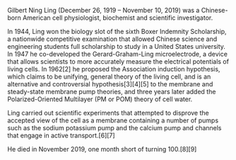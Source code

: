 Gilbert Ning Ling (December 26, 1919 – November 10, 2019) was a Chinese-born American cell physiologist, biochemist and scientific investigator.

In 1944, Ling won the biology slot of the sixth Boxer Indemnity Scholarship, a nationwide competitive examination that allowed Chinese science and engineering students full scholarship to study in a United States university. In 1947 he co-developed the Gerard-Graham-Ling microelectrode, a device that allows scientists to more accurately measure the electrical potentials of living cells. In 1962[2] he proposed the Association induction hypothesis, which claims to be unifying, general theory of the living cell, and is an alternative and controversial hypothesis[3][4][5] to the membrane and steady-state membrane pump theories, and three years later added the Polarized-Oriented Multilayer (PM or POM) theory of cell water.

Ling carried out scientific experiments that attempted to disprove the accepted view of the cell as a membrane containing a number of pumps such as the sodium potassium pump and the calcium pump and channels that engage in active transport.[6][7]

He died in November 2019, one month short of turning 100.[8][9]